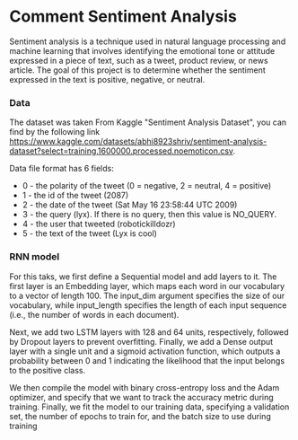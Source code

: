 # Comment Sentiment Analysis

Sentiment analysis is a technique used in natural language processing and machine learning that involves identifying the emotional tone or attitude expressed in a piece of text, such as a tweet, product review, or news article. The goal of this project is to determine whether the sentiment expressed in the text is positive, negative, or neutral.

### Data
The dataset was taken From Kaggle "Sentiment Analysis Dataset", you can find by the following link https://www.kaggle.com/datasets/abhi8923shriv/sentiment-analysis-dataset?select=training.1600000.processed.noemoticon.csv. 

Data file format has 6 fields:
- 0 - the polarity of the tweet (0 = negative, 2 = neutral, 4 = positive)
- 1 - the id of the tweet (2087)
- 2 - the date of the tweet (Sat May 16 23:58:44 UTC 2009)
- 3 - the query (lyx). If there is no query, then this value is NO_QUERY.
- 4 - the user that tweeted (robotickilldozr)
- 5 - the text of the tweet (Lyx is cool)

### RNN model
For this taks, we first define a Sequential model and add layers to it. The first layer is an Embedding layer, which maps each word in our vocabulary to a vector of length 100. The input_dim argument specifies the size of our vocabulary, while input_length specifies the length of each input sequence (i.e., the number of words in each document).

Next, we add two LSTM layers with 128 and 64 units, respectively, followed by Dropout layers to prevent overfitting. Finally, we add a Dense output layer with a single unit and a sigmoid activation function, which outputs a probability between 0 and 1 indicating the likelihood that the input belongs to the positive class.

We then compile the model with binary cross-entropy loss and the Adam optimizer, and specify that we want to track the accuracy metric during training. Finally, we fit the model to our training data, specifying a validation set, the number of epochs to train for, and the batch size to use during training
